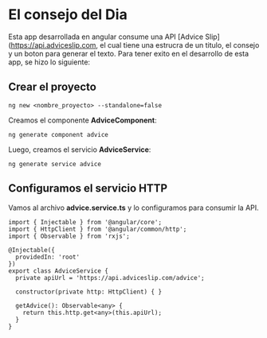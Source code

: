 # El consejo del Dia
Esta app desarrollada en angular consume una API [Advice Slip](https://api.adviceslip.com, el cual tiene una estrucra de un titulo, el consejo y un boton para generar el texto.
Para tener exito en el desarrollo de esta app, se hizo lo siguiente:
## Crear el proyecto
```
ng new <nombre_proyecto> --standalone=false
```
Creamos el componente **AdviceComponent**:
```
ng generate component advice
```
Luego, creamos el servicio **AdviceService**:
```
ng generate service advice
```
## Configuramos el servicio HTTP
Vamos al archivo **advice.service.ts** y lo configuramos para consumir la API.
```
import { Injectable } from '@angular/core';
import { HttpClient } from '@angular/common/http';
import { Observable } from 'rxjs';

@Injectable({
  providedIn: 'root'
})
export class AdviceService {
  private apiUrl = 'https://api.adviceslip.com/advice';

  constructor(private http: HttpClient) { }

  getAdvice(): Observable<any> {
    return this.http.get<any>(this.apiUrl);
  }
}

```
